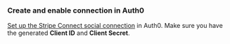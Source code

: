 ### Create and enable connection in Auth0
[Set up the Stripe Connect social connection](https://auth0.com/docs/dashboard/guides/connections/set-up-connections-social) in Auth0. Make sure you have the generated **Client ID** and **Client Secret**.
